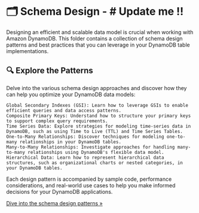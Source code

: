 # 🗂️ Schema Design - # Update me !!

Designing an efficient and scalable data model is crucial when working with Amazon DynamoDB. This folder contains a collection of schema design patterns and best practices that you can leverage in your DynamoDB table implementations.

## 🔍 Explore the Patterns

Delve into the various schema design approaches and discover how they can help you optimize your DynamoDB data models:

    Global Secondary Indexes (GSI): Learn how to leverage GSIs to enable efficient queries and data access patterns.
    Composite Primary Keys: Understand how to structure your primary keys to support complex query requirements.
    Time Series Data: Explore strategies for modeling time-series data in DynamoDB, such as using Time to Live (TTL) and Time Series Tables.
    One-to-Many Relationships: Discover techniques for modeling one-to-many relationships in your DynamoDB tables.
    Many-to-Many Relationships: Investigate approaches for handling many-to-many relationships using DynamoDB's flexible data model.
    Hierarchical Data: Learn how to represent hierarchical data structures, such as organizational charts or nested categories, in your DynamoDB tables.

Each design pattern is accompanied by sample code, performance considerations, and real-world use cases to help you make informed decisions for your DynamoDB applications.

[Dive into the schema design patterns »](https://console.harmony.a2z.com/README.md)
